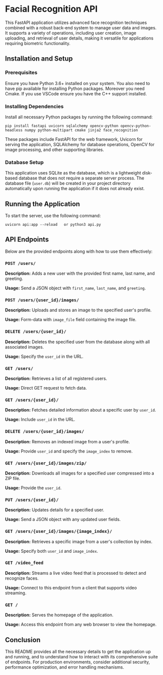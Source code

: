 # Facial Recognition API

This FastAPI application utilizes advanced face recognition techniques combined with a robust back-end system to manage user data and images. It supports a variety of operations, including user creation, image uploading, and retrieval of user details, making it versatile for applications requiring biometric functionality.

## Installation and Setup

### Prerequisites

Ensure you have Python 3.6+ installed on your system. You also need to have pip available for installing Python packages. Moreover you need Cmake. If you use VSCode ensure you have the C++ support installed.

### Installing Dependencies

Install all necessary Python packages by running the following command:

    pip install fastapi uvicorn sqlalchemy opencv-python opencv-python-headless numpy python-multipart cmake jinja2 face_recognition 

These packages include FastAPI for the web framework, Uvicorn for serving the application, SQLAlchemy for database operations, OpenCV for image processing, and other supporting libraries.

### Database Setup

This application uses SQLite as the database, which is a lightweight disk-based database that does not require a separate server process. The database file (`user.db`) will be created in your project directory automatically upon running the application if it does not already exist.

## Running the Application

To start the server, use the following command:

    uvicorn api:app --reload   or python3 api.py

## API Endpoints

Below are the provided endpoints along with how to use them effectively:

### `POST /users/`

**Description:** Adds a new user with the provided first name, last name, and greeting.

**Usage:** Send a JSON object with `first_name`, `last_name`, and `greeting`.

### `POST /users/{user_id}/images/`

**Description:** Uploads and stores an image to the specified user's profile.

**Usage:** Form-data with `image_file` field containing the image file.

### `DELETE /users/{user_id}/`

**Description:** Deletes the specified user from the database along with all associated images.

**Usage:** Specify the `user_id` in the URL.

### `GET /users/`

**Description:** Retrieves a list of all registered users.

**Usage:** Direct GET request to fetch data.

### `GET /users/{user_id}/`

**Description:** Fetches detailed information about a specific user by `user_id`.

**Usage:** Include `user_id` in the URL.

### `DELETE /users/{user_id}/images/`

**Description:** Removes an indexed image from a user's profile.

**Usage:** Provide `user_id` and specify the `image_index` to remove.

### `GET /users/{user_id}/images/zip/`

**Description:** Downloads all images for a specified user compressed into a ZIP file.

**Usage:** Provide the `user_id`.

### `PUT /users/{user_id}/`

**Description:** Updates details for a specified user.

**Usage:** Send a JSON object with any updated user fields.

### `GET /users/{user_id}/images/{image_index}/`

**Description:** Retrieves a specific image from a user's collection by index.

**Usage:** Specify both `user_id` and `image_index`.

### `GET /video_feed`

**Description:** Streams a live video feed that is processed to detect and recognize faces.

**Usage:** Connect to this endpoint from a client that supports video streaming.

### `GET /`

**Description:** Serves the homepage of the application.

**Usage:** Access this endpoint from any web browser to view the homepage.

## Conclusion

This README provides all the necessary details to get the application up and running, and to understand how to interact with its comprehensive suite of endpoints. For production environments, consider additional security, performance optimization, and error handling mechanisms.

